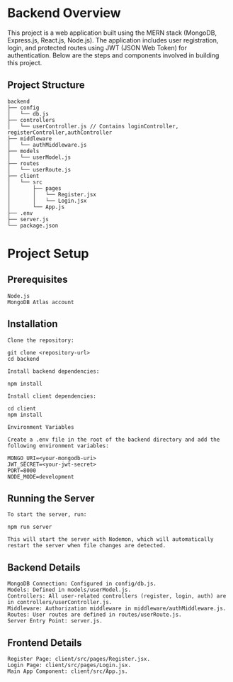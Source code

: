 # Backend Overview

This project is a web application built using the MERN stack (MongoDB, Express.js, React.js, Node.js). The application includes user registration, login, and protected routes using JWT (JSON Web Token) for authentication. Below are the steps and components involved in building this project.

## Project Structure

```
backend
├── config
│   └── db.js
├── controllers
│   └── userController.js // Contains loginController, registerController,authController
├── middleware
│   └── authMiddleware.js
├── models
│   └── userModel.js
├── routes
│   └── userRoute.js
├── client
│   └── src
│       ├── pages
│       │   └── Register.jsx
│       │   └── Login.jsx
│       └── App.js
├── .env
├── server.js
└── package.json
```

# Project Setup

## Prerequisites

```
Node.js
MongoDB Atlas account
```

## Installation

`Clone the repository:`

```
git clone <repository-url>
cd backend
```

`Install backend dependencies:`

```
npm install
```

`Install client dependencies:`

```
cd client
npm install
```

`Environment Variables`

```
Create a .env file in the root of the backend directory and add the following environment variables:

MONGO_URI=<your-mongodb-uri>
JWT_SECRET=<your-jwt-secret>
PORT=8000
NODE_MODE=development
```

## Running the Server

`To start the server, run:`

```
npm run server
```

`This will start the server with Nodemon, which will automatically restart the server when file changes are detected.`

## Backend Details

```
MongoDB Connection: Configured in config/db.js.
Models: Defined in models/userModel.js.
Controllers: All user-related controllers (register, login, auth) are in controllers/userController.js.
Middleware: Authorization middleware in middleware/authMiddleware.js.
Routes: User routes are defined in routes/userRoute.js.
Server Entry Point: server.js.
```

## Frontend Details

```
Register Page: client/src/pages/Register.jsx.
Login Page: client/src/pages/Login.jsx.
Main App Component: client/src/App.js.
```
